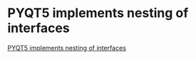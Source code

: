 # PYQT5 implements nesting of interfaces
[PYQT5 implements nesting of interfaces](https://aiwithcloud.com/2022/09/16/pyqt5_implements_nesting_of_interfaces/)